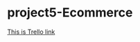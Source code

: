 # project5-Ecommerce
[This is Trello link](https://trello.com/invite/b/NxjpERNh/ATTI7840b6354194bc411ef4f5de203ca49f3D9DCF6B/project-5)
